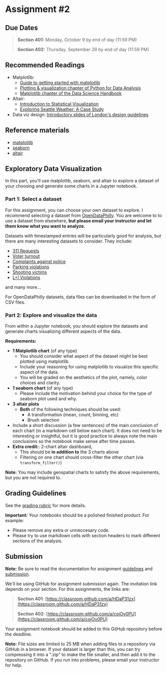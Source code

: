 # Assignment #2 

## Due Dates

> **Section 401:** Monday, October 9 by end of day (11:59 PM)
> 
> **Section 402:** Thursday, September 28 by end of day (11:59 PM)


## Recommended Readings

- Matplotlib:
  - [Guide to getting started with matplotlib](https://pbpython.com/effective-matplotlib.html)
  - [Plotting & visualization chapter of Python for Data Analysis](https://wesmckinney.com/book/plotting-and-visualization)
  - [Matplotlib chapter of the Data Science Handbook](https://jakevdp.github.io/PythonDataScienceHandbook/04.00-introduction-to-matplotlib.html)
- Altair:
  - [Introduction to Statistical Visualization](https://altair-viz.github.io/getting_started/starting.html)
  - [Exploring Seattle Weather: A Case Study](https://altair-viz.github.io/case_studies/exploring-weather.html)
- Data viz design: [Introductory slides of London's design guidelines](https://data.london.gov.uk/blog/city-intelligence-data-design-guidelines/)

## Reference materials

- [matplotlib](https://matplotlib.org/)
- [seaborn](https://seaborn.pydata.org/)
- [altair](https://altair-viz.github.io/)

## Exploratory Data Visualization

In this part, you'll use matplotlib, seaborn, and altair to explore a
dataset of your choosing and generate some charts in a Jupyter notebook.

### Part 1: Select a dataset

For this assignment, you can choose your own dataset to explore. I recommend selecting a dataset from [OpenDataPhilly](https://www.opendataphilly.org/). You are welcome to to use a dataset from elsewhere, **but please email your instructor and let them know what you want to analyze.**

Datasets with timestamped entries will be particularly good for analysis, but there are many
interesting datasets to consider. They include:

- [311 Requests](https://www.opendataphilly.org/dataset/311-service-and-information-requests)
- [Voter turnout](https://www.opendataphilly.org/dataset/voter-turnout)
- [Complaints against police](https://www.opendataphilly.org/dataset/police-complaints)
- [Parking violations](https://www.opendataphilly.org/dataset/parking-violations)
- [Shooting victims](https://www.opendataphilly.org/dataset/shooting-victims)
- [L+I Violations](https://www.opendataphilly.org/dataset/licenses-and-inspections-violations)

and many more...

For OpenDataPhilly datasets, data files can be downloaded in the form of CSV files.

### Part 2: Explore and visualize the data

From within a Jupyter notebook, you should explore the
datasets and generate charts visualizing different aspects of the data.

**Requirements:**

- **1 Matplotlib chart** (of any type)
  - You should consider what aspect of the dataset might be best plotted using matplotlib.
  - Include your reasoning for using matplotlib to visualize this specific aspect of the data.
  - You will be graded on the aesthetics of the plot, namely, color choices and clarity.
- **1 seaborn chart** (of any type)
  - Please include the motivation behind your choice for the type of seaborn plot used and why.
- **3 altair plots**
  - **Both** of the following techniques should be used:
    - A transformation (mean, count, binning, etc)
    - Brush selection
- Include a short discussion (a few sentences) of the main conclusion of each chart
  (in a markdown cell below each chart). It does not need to be interesting or insightful,
  but it is good practice to always note the main conclusions so the notebook make sense after time passes.
- **Extra credit:**: 2-chart altair dashboard,
  - This should be **in addition to** the 3 charts above
  - Filtering on one chart should cross-filter the other chart (via `transform_filter()`)

**Note:** You may include geospatial charts to satisfy the above requirements, but
you are not required to.

## Grading Guidelines

See the [grading rubric](./rubric.md) for more details.

**Important:** Your notebooks should be a polished finished product. For example:

- Please remove any extra or unneccesary code.
- Please try to use markdown cells with section headers to mark different sections of the analysis.

## Submission

**Note:** Be sure to read the documentation for assignment [guidelines](https://musa-550-fall-2023.github.io/assignment/overview.html#guidelines) and [submission](https://musa-550-fall-2023.github.io/assignment/overview.html#submission).

We'll be using GitHub for assignment submission again. 
The invitation link depends on your section. For this assignments, the links are:


> **Section 401**: [https://classroom.github.com/a/HDaP31zx](https://classroom.github.com/a/HDaP31zx)
>
> **Section 402**: [https://classroom.github.com/a/coiOv0PU](https://classroom.github.com/a/coiOv0PU)

Your assignment notebook should be added to this GitHub repository before the deadline.

**Note:** File sizes are limited to 25 MB when adding files to a repository via GitHub in a browser. If your
dataset is larger than this, you can try compressing it into a ".zip" to make the file smaller, and then
add it to the repository on GitHub. If you run into problems, please email your instructor for help.

